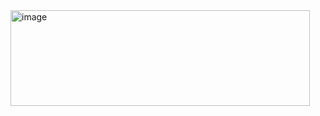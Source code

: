 <img width="479" height="153" alt="image" src="https://github.com/user-attachments/assets/9293b592-8437-4012-a92f-ea3085e87599" />  


